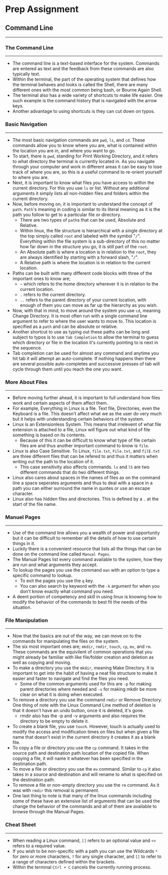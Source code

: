 # Prep Assignment

## Command Line

---

### The Command Line

---

- The command line is a text-based interface for the system. Commands are entered as text and the feedback from these commands are also typically text.
- Within the terminal, the part of the operating system that defines how the terminal behaves and looks is called the Shell, there are many different ones with the most common being bash, or Bourne Again Shell.
- The terminal also has a wide variety of shortcuts to make life easier. One such example is the command history that is navigated with the arrow keys.
- Another advantage to using shortcuts is they can cut down on typos.

### Basic Navigation

---

- The most basic navigation commands are `pwd`, `ls`, and `cd`. These commands allow you to know where you are, what is contained within the location you are in, and where you want to go.
- To start, there is `pwd`, standing for Print Working Directory, and it refers to what directory the terminal is currently located in. As you navigate through your computer and work in different areas it can be easy to lose track of where you are, so this is a useful command to re-orient yourself to where you are.
- Next, it is important to know what files you have access to within the current directory. For this you use `ls` or list. Without any additional arguments it simply lists all non-hidden files and folders within the current directory.
- Now, before moving on, it is important to understand the concept of `path`. `Path`'s meaning in coding is similar to its literal meaning as it is the path you follow to get to a particular file or directory.
  - There are two types of `path`s that can be used, Absolute and Relative.
  - Within linux, the file structure is hierarchical with a single directory at the top simply called `root` and labeled with the symbol "`/`". Everything within the file system is a sub-directory of this no matter how far down in the structure you go, it is still part of the `root`.
  - An Absolute path is where a location is in relation to the `root`, they are always identified by starting with a forward slash, "`/`".
  - A Relative path is where the location is in relation to the current location.
- Paths can be built with many different code blocks with three of the important ones to know are;
  - `~` which refers to the home directory wherever it is in relation to the current location.
  - `.` refers to the current directory.
  - `..` refers to the parent directory of your current location, with enough of them you can move as far up the hierarchy as you wish.
- Now, with that in mind, to move around the system you use `cd`, meaning Change Directory. It is most often run with a single command line argument to refer to where the user wants to move to. This location is specified as a `path` and can be absolute or relative.
- Another shortcut to use as typing out these paths can be long and subject to typos is to use `Tab Completion` to allow the terminal to guess which directory or file in the location it's currently pointing to is next in the sequence.
- Tab completion can be used for almost any command and anytime you hit tab it will attempt an auto-complete. If nothing happens then there are several possible auto-completes and successive presses of tab will cycle through them until you reach the one you want.

### More About Files

---

- Before moving further ahead, it is important to full understand how files work and certain aspects of them affect them.
- For example, Everything in Linux is a file. Text file, Directories, even the Keyboard is a file. This doesn't affect what we as the user do very much but it helps with understanding certain behaviors of the system.
- Linux is an Extensionless System. This means that irrelevent of what file extension is attached to a file, Linux will figure out what kind of file something is based on its contents.
  - Because of this it can be difficult to know what type of file certain files are and thus another important command to know is `file`.
- Linux is also Case Sensitive. To Linux, `file.txt`, `File.txt`, and `filE.txt` are three different files that can be refered to and thus it matters when writing out the path to the location of it.
  - This case sensitivity also affects commands. `ls` and `lS` are two different commands that do two different things.
- Linux also cares about spaces in the names of files as on the command line a space seperates arguments and thus to deal with a space in a path you can either surround the name in quotes or use an escape character.
- Linux also has hidden files and directories. This is defined by a `.` at the start of the file name.

### Manuel Pages

---

- Use of the command line allows you a wealth of power and opportunity but it can be difficult to remember all the details of how to use certain things in it.
- Luckily there is a convenient resource that lists all the things that can be done on the command line called `Manual Pages`.
- The Manual Pages list every command available to the system, how they are run and what arguments they accept.
- To lookup the pages you use the command `man` with an option to type a specific command to lookup.
  - To exit the pages you use the `q` key.
  - You can also search by keyword with the `-k` argument for when you don't know exactly what command you need.
- A deent portion of competency and skill in using linux is knowing how to modify the behavior of the commands to best fit the needs of the situation.

### File Manipulation

---

- Now that the basics are out of the way, we can move on to the commands for manipulating the files on the system.
- The six most important ones are; `mkdir`, `rmdir`, `touch`, `cp`, `mv`, and `rm`. These commands are the equivilent of common operations that you might already be familiar with like file/folder creation and deletion as well as copying and moving.
- To make a directory you use the `mkdir`, meaning Make Directory. It is important to get into the habit of having a neat file structure to make it easier and faster to navigate and find the files you need.
  - Some of the common arguments used for this are `-p` for making parent directories where needed and `-v` for making mkdir be more clear on what it is doing when executed.
- To remove a directory you use the command `rmdir` or Remove Directory. One thing of note with the Linux Command Line method of deletion is that it doesn't have an undo button, once it is deleted, it's gone.
  - rmdir also has the -p and -v arguments and also requires the directory to be empty to delete it.
- To create a blank file, you use `touch`. However, touch is actually used to modify the access and modification times on files but when given a file name that doesn't exist in the current directory it creates it as a blank file.
- To copy a file or directory you use the `cp` command. It takes in the source path and destination path location of the copied file. When copying a file, it will name it whatever has been specified in the destination path.
- To move a file or directory you use the `mv` command. Similar to `cp` it also takes in a source and destination and will rename to what is specified on the destination path.
- To remove a file or non-empty directory you use the `rm` command. As it was with `rmdir` this removal is permanent.
- One last thing to note is that many of the linux commands including some of these have an extensive list of arguments that can be used the change the behavior of the commands and all of them are available to browse through the Manual Pages.

### Cheat Sheet

---

- When reading a Linux command, `[]` refers to an optional value and `<>` refers to a required value.
- If you wish to be non-specific with a path you can use the Wildcards `*` for zero or more characters, `?` for any single character, and `[]` to refer to a range of characters defined within the brackets.
- Within the terminal `Ctrl + C` cancels the currently running process.
